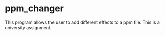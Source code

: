 # ppm_changer
This program allows the user to add different effects to a ppm file. This is a university assignment. 
